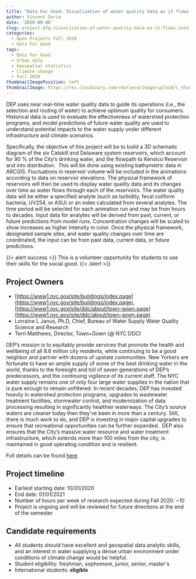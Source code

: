 ```yaml
---
title: "Data For Good: Visualization of water quality data as it flows into the NYC drinking water distribution system"
author: Vincent Dorie
date: '2020-09-08'
slug: project-dfg-visualization-of-water-quality-data-as-it-flows-into-the-nyc-drinking-water-distribution-system
categories:
  - Open Projects Fall 2020
  - Data For Good
tags:
  - Data For Good
  - Urban data
  - Geospatial statistics
  - Climate change
  - Fall 2020
thumbnailImagePosition: left
thumbnailImage: https://res.cloudinary.com/vdoriecu/image/upload/c_thumb,w_200,g_face/v1599748699/leaky_pipe_eizjfc.png
---
```

DEP uses near real-time water quality data to guide its operations (i.e., the selection and routing of water) to achieve optimum quality for consumers. Historical data is used to evaluate the effectiveness of watershed protection programs, and model predictions of future water quality are used to understand potential impacts to the water supply under different infrastructure and climate scenarios. 

<!--more-->

Specifically, the objective of this project will be to build a 3D schematic diagram of the six Catskill and Delaware system reservoirs, which account for 90 % of the City’s drinking water, and the flowpath to Kensico Reservoir and into distribution.  This will be done using existing bathymetric data in ARCGIS. Fluctuations in reservoir volume will be included in the animations according to data on reservoir elevations. The physical framework of reservoirs will then be used to display water quality data and its changes over time as water flows through each of the reservoirs. The water quality data will be either a specified analyte (such as turbidity, fecal coliform bacteria, UV254, or ASU) or an index calculated from several analytes. The time period will be selected for each animation run and may be from hours to decades. Input data for analytes will be derived from past, current, or future predictions from model runs. Concentration changes will be scaled to show increases as higher intensity in color. Once the physical framework, designated sample sites, and water quality changes over time are coordinated, the input can be from past data, current data, or future predictions.

{{< alert success >}}
This is a volunteer opportunity for students to use their skills for the social good.
{{< /alert >}}

## Project Owners
+ [https://www1.nyc.gov/site/buildings/index.page](https://www1.nyc.gov/site/buildings/index.page), [https://www1.nyc.gov/site/ddc/about/town-gown.page](https://www1.nyc.gov/site/ddc/about/town-gown.page)
+ Lorraine L Janus, Ph.D, Chief, Bureau of Water Supply Water Quality Science and Research
+ Terri Matthews, Director, Town+Gown (@ NYC DDC)

DEP’s mission is to equitably provide services that promote the health and wellbeing of all 8.6 million city residents, while continuing to be a good neighbor and partner with dozens of upstate communities. New Yorkers are fortunate to have an ample supply of some of the best drinking water in the world, thanks to the foresight and toil of seven generations of DEP’s predecessors, and the continuing vigilance of its current staff. The NYC water supply remains one of only four large water supplies in the nation that is pure enough to remain unfiltered. 
In recent decades, DEP has invested heavily in watershed protection programs, upgrades to wastewater treatment facilities, stormwater control, and modernization of data processing resulting in significantly healthier waterways. The City’s source waters are cleaner today then they’ve been in more than a century. Still, there is much work to do, and DEP is investing in major capital upgrades to ensure that recreational opportunities can be further expanded.  DEP also ensures that the City’s massive water resource and water treatment infrastructure, which extends more than 100 miles from the city, is maintained in good operating condition and is resilient. 

Full details can be found [here](/file/town_gown_water_quality.pdf).

## Project timeline
+ Earliest starting date: 10/01/2020
+ End date: 01/01/2021
+ Number of hours per week of research expected during Fall 2020: ~10
+ Project is ongoing and will be reviewed for future directions at the end of the semester

## Candidate requirements
+ All students should have excellent and geospatial data analytic skills, and an interest in water supplying a dense urban environment under conditions of climate change would be helpful.
+ Student eligibility: freshman, sophomore, junior, senior, master's
+ International students: **eligible**

